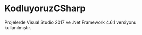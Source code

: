 # KodluyoruzCSharp

Projelerde Visual Studio 2017 ve .Net Framework 4.6.1 versiyonu kullanılmıştır.
